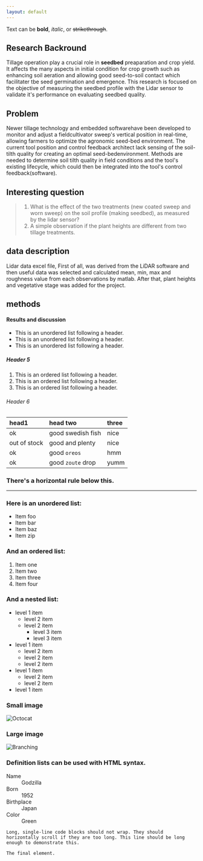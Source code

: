 ```yaml
---
layout: default
---
```


Text can be **bold**, _italic_, or ~~strikethrough~~.


## Research Backround

Tillage operation play a crucial role in **seedbed** preaparation and crop yield. It affects the many aspects in initial condition for crop growth such as enhancing soil aeration and allowing good seed-to-soil contact which facilitater tbe seed germination and emergence. This research is focused on the objective of measuring the seedbed profile with the Lidar sensor to validate it's performance on evaluating seedbed quality. 

## Problem

Newer tillage technology and embedded softwarehave been developed to monitor and adjust a fieldcultivator sweep's vertical position in real-time, allowing farmers to optimize the agronomic seed-bed environment. The current tool position and control feedback architect lack sensing of the soil-tilth quality for creating an optimal seed-bedenvironment. Methods are needed to determine soil tilth quality in field conditions and the tool's existing lifecycle, which could then be integrated into the tool's control feedback(software).

## Interesting question

> 1. What is the effect of the two treatments (new coated sweep and worn sweep) on the soil profile (making seedbed), as measured by the lidar sensor? 
> 2. A simple observation if the plant heights are different from two tillage treatments.


## data description
Lidar data excel file, First of all, was derived from the LiDAR software and then useful data was selected and calculated mean, min, max and roughness value from each observations by matlab. After that, plant heights and vegetative stage was added for the project.

## methods


#### Results and discussion

*   This is an unordered list following a header.
*   This is an unordered list following a header.
*   This is an unordered list following a header.

##### Header 5

1.  This is an ordered list following a header.
2.  This is an ordered list following a header.
3.  This is an ordered list following a header.

###### Header 6

| head1        | head two          | three |
|:-------------|:------------------|:------|
| ok           | good swedish fish | nice  |
| out of stock | good and plenty   | nice  |
| ok           | good `oreos`      | hmm   |
| ok           | good `zoute` drop | yumm  |

### There's a horizontal rule below this.

* * *

### Here is an unordered list:

*   Item foo
*   Item bar
*   Item baz
*   Item zip

### And an ordered list:

1.  Item one
1.  Item two
1.  Item three
1.  Item four

### And a nested list:

- level 1 item
  - level 2 item
  - level 2 item
    - level 3 item
    - level 3 item
- level 1 item
  - level 2 item
  - level 2 item
  - level 2 item
- level 1 item
  - level 2 item
  - level 2 item
- level 1 item

### Small image

![Octocat](https://github.githubassets.com/images/icons/emoji/octocat.png)

### Large image

![Branching](https://guides.github.com/activities/hello-world/branching.png)


### Definition lists can be used with HTML syntax.

<dl>
<dt>Name</dt>
<dd>Godzilla</dd>
<dt>Born</dt>
<dd>1952</dd>
<dt>Birthplace</dt>
<dd>Japan</dd>
<dt>Color</dt>
<dd>Green</dd>
</dl>

```
Long, single-line code blocks should not wrap. They should horizontally scroll if they are too long. This line should be long enough to demonstrate this.
```

```
The final element.
```
